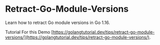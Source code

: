 # Retract-Go-Module-Versions

Learn how to retract Go module versions in Go 1.16.

Tutorial For this Demo
[https://golangtutorial.dev/tips/retract-go-module-versions/](https://golangtutorial.dev/tips/retract-go-module-versions/).